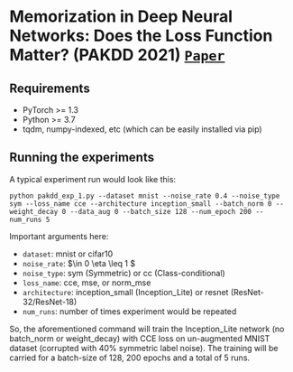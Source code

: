 # Memorization in Deep Neural Networks: Does the Loss Function Matter? (PAKDD 2021) [`Paper`](https://arxiv.org/abs/2107.09957)

## Requirements
- PyTorch >= 1.3
- Python >= 3.7
- tqdm, numpy-indexed, etc (which can be easily installed via pip)

## Running the experiments
A typical experiment run would look like this:
```
python pakdd_exp_1.py --dataset mnist --noise_rate 0.4 --noise_type sym --loss_name cce --architecture inception_small --batch_norm 0 --weight_decay 0 --data_aug 0 --batch_size 128 --num_epoch 200 --num_runs 5 
```

Important arguments here:
- ```dataset```: mnist or cifar10
- ```noise_rate```: $\in 0 \eta \leq 1 $
- ```noise_type```: sym (Symmetric) or cc (Class-conditional)
- ```loss_name```: cce, mse, or norm_mse
- ```architecture```: inception_small (Inception_Lite) or resnet (ResNet-32/ResNet-18)
- ```num_runs```: number of times experiment would be repeated

So, the aforementioned command will train the Inception_Lite network (no batch_norm or weight_decay) with CCE loss on un-augmented MNIST dataset (corrupted with 40% symmetric label noise). The training will be carried for a batch-size of 128, 200 epochs and a total of 5 runs.

